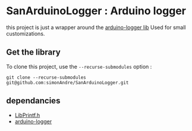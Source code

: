 # SanArduinoLogger : Arduino logger 

this project is just a wrapper around the [arduino-logger lib](https://github.com/embeddedartistry/arduino-logger)
Used for small customizations.


## Get the library
To clone this project, use the `--recurse-submodules` option :  
```git
git clone --recurse-submodules git@github.com:simonAndre/SanArduinoLogger.git
```

## dependancies

+ [LibPrintf.h](https://github.com/embeddedartistry/arduino-printf)
+ [arduino-logger](https://github.com/embeddedartistry/arduino-logger.git)